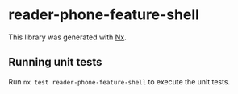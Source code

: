 # reader-phone-feature-shell

This library was generated with [Nx](https://nx.dev).

## Running unit tests

Run `nx test reader-phone-feature-shell` to execute the unit tests.
